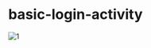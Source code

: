 # basic-login-activity
![1](https://user-images.githubusercontent.com/84614724/119655624-6e744080-be47-11eb-9375-11c6b628e150.jpg)
